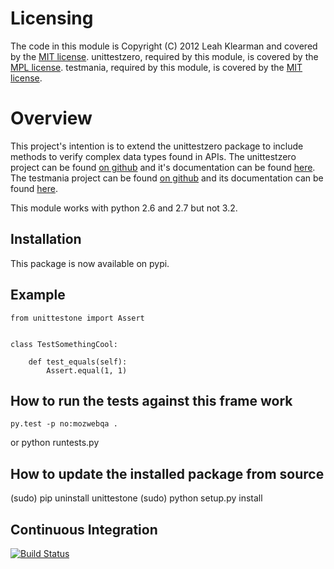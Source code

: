# Licensing #
The code in this module is Copyright (C) 2012 Leah Klearman and covered by the [MIT license](http://www.opensource.org/licenses/MIT).
unittestzero, required by this module, is covered by the [MPL license](http://mozilla.org/MPL/2.0/).
testmania, required by this module, is covered by the [MIT license](http://www.opensource.org/licenses/MIT).

# Overview #
This project's intention is to extend the unittestzero package to include methods to verify complex data types found in APIs. The unittestzero project can be found [on github](https://github.com/AutomatedTester/unittest-zero) and it's documentation can be found [here](http://oss.theautomatedtester.co.uk/unittest-zero/epydoc/index.html). The testmania project can be found [on github](https://github.com/nailxx/testmania) and its documentation can be found [here](http://nailxx.github.com/testmania/).

This module works with python 2.6 and 2.7 but not 3.2.

## Installation ##

This package is now available on pypi.

## Example ##

    from unittestone import Assert


    class TestSomethingCool:

        def test_equals(self):
            Assert.equal(1, 1)

## How to run the tests against this frame work ##

    py.test -p no:mozwebqa .
or
    python runtests.py

## How to update the installed package from source

(sudo) pip uninstall unittestone
(sudo) python setup.py install

## Continuous Integration ##

[![Build
Status](https://secure.travis-ci.org/klrmn/Unittest-One.png?branch=master)](http://travis-ci.org/klrmn/Unittest-One)
